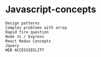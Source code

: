 # Javascript-concepts
	Design patterns
	Complex problems with array
	Rapid fire question
	Node Js / Express
	React Redux Concepts
	Jquery
	WEB ACCESSIBILITY
